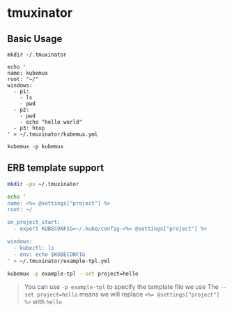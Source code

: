 # tmuxinator

<script async src="https://asciinema.org/a/9lB50c5mndYfl0jBZLaG8ymdg.js" id="asciicast-658052" async="true"></script>

## Basic Usage

```
mkdir ~/.tmuxinator

echo '
name: kubemux
root: "~/"
windows:
  - p1:
    - ls
    - pwd
  - p2:
    - pwd
    - echo "hello world"
  - p3: htop
' > ~/.tmuxinator/kubemux.yml

kubemux -p kubemux
```

## ERB template support

```bash
mkdir -pv ~/.tmuxinator

echo '
name: <%= @settings["project"] %>
root: ~/

on_project_start:
  - export KUBECONFIG=~/.kube/config-<%= @settings["project"] %>

windows:
  - kubectl: ls
  - env: echo $KUBECONFIG
' > ~/.tmuxinator/example-tpl.yml

kubemux -p example-tpl --set project=hello
```

> You can use `-p example-tpl` to specify the template file we use
> The `--set project=hello` means we will replace `<%= @settings["project"] %>` with `hello`




